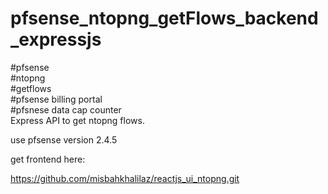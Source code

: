 # pfsense_ntopng_getFlows_backend_expressjs  
#pfsense  
#ntopng  
#getflows  
#pfsense billing portal  
#pfsnese data cap counter  
Express API to get ntopng flows.    

use pfsense version 2.4.5  


get frontend here:  

https://github.com/misbahkhalilaz/reactjs_ui_ntopng.git
